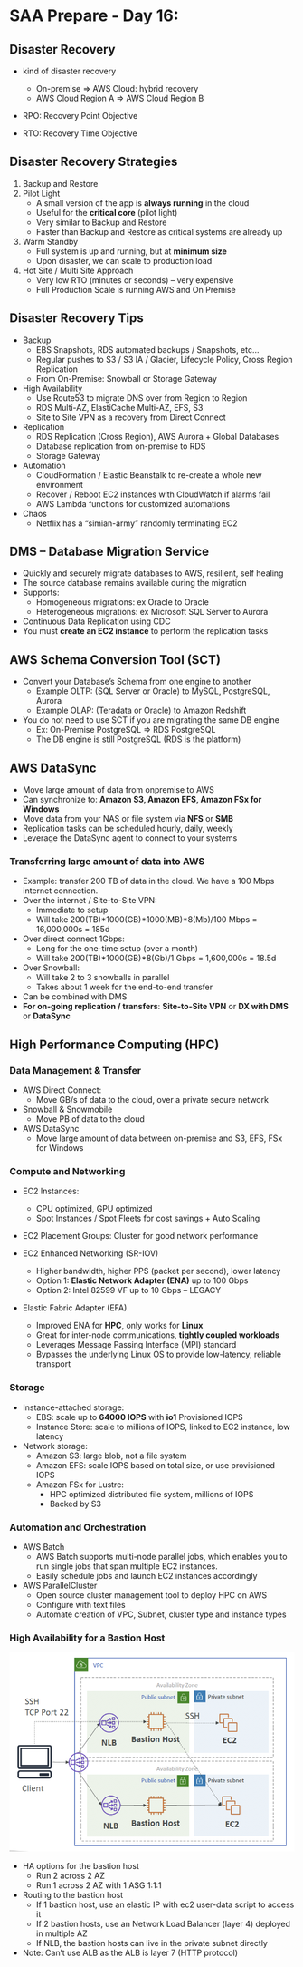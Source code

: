 # SAA Prepare - Day 16:
## Disaster Recovery
- kind of disaster recovery
    - On-premise => AWS Cloud: hybrid recovery
    - AWS Cloud Region A => AWS Cloud Region B

- RPO: Recovery Point Objective
- RTO: Recovery Time Objective

## Disaster Recovery Strategies
1. Backup and Restore
2. Pilot Light
   - A small version of the app is **always running** in the cloud
   - Useful for the **critical core** (pilot light)
   - Very similar to Backup and Restore
   - Faster than Backup and Restore as critical systems are already up
3. Warm Standby
   - Full system is up and running, but at **minimum size**
   - Upon disaster, we can scale to production load
4. Hot Site / Multi Site Approach
   - Very low RTO (minutes or seconds) – very expensive
   - Full Production Scale is running AWS and On Premise
    
## Disaster Recovery Tips
- Backup
    - EBS Snapshots, RDS automated backups / Snapshots, etc…
    - Regular pushes to S3 / S3 IA / Glacier, Lifecycle Policy, Cross Region Replication
    - From On-Premise: Snowball or Storage Gateway
- High Availability
    - Use Route53 to migrate DNS over from Region to Region
    - RDS Multi-AZ, ElastiCache Multi-AZ, EFS, S3
    - Site to Site VPN as a recovery from Direct Connect
- Replication
    - RDS Replication (Cross Region), AWS Aurora + Global Databases
    - Database replication from on-premise to RDS
    - Storage Gateway
- Automation
    - CloudFormation / Elastic Beanstalk to re-create a whole new environment
    - Recover / Reboot EC2 instances with CloudWatch if alarms fail
    - AWS Lambda functions for customized automations
- Chaos
    - Netflix has a “simian-army” randomly terminating EC2

## DMS – Database Migration Service
- Quickly and securely migrate databases to AWS, resilient, self healing
- The source database remains available during the migration
- Supports:
    - Homogeneous migrations: ex Oracle to Oracle
    - Heterogeneous migrations: ex Microsoft SQL Server to Aurora
- Continuous Data Replication using CDC
- You must **create an EC2 instance** to perform the replication tasks

## AWS Schema Conversion Tool (SCT)
- Convert your Database’s Schema from one engine to another
    - Example OLTP: (SQL Server or Oracle) to MySQL, PostgreSQL, Aurora
    - Example OLAP: (Teradata or Oracle) to Amazon Redshift
- You do not need to use SCT if you are migrating the same DB engine
    - Ex: On-Premise PostgreSQL => RDS PostgreSQL
    - The DB engine is still PostgreSQL (RDS is the platform)
    
## AWS DataSync
- Move large amount of data from onpremise to AWS
- Can synchronize to: **Amazon S3, Amazon EFS, Amazon FSx for Windows**
- Move data from your NAS or file system via **NFS** or **SMB**
- Replication tasks can be scheduled hourly, daily, weekly
- Leverage the DataSync agent to connect to your systems

### Transferring large amount of data into AWS
- Example: transfer 200 TB of data in the cloud. We have a 100 Mbps internet connection.
- Over the internet / Site-to-Site VPN:
    - Immediate to setup
    - Will take 200(TB)*1000(GB)*1000(MB)*8(Mb)/100 Mbps = 16,000,000s = 185d
- Over direct connect 1Gbps:
    - Long for the one-time setup (over a month)
    - Will take 200(TB)*1000(GB)*8(Gb)/1 Gbps = 1,600,000s = 18.5d
- Over Snowball:
    - Will take 2 to 3 snowballs in parallel
    - Takes about 1 week for the end-to-end transfer
-    Can be combined with DMS
- **For on-going replication / transfers**: **Site-to-Site VPN** or **DX with DMS** or **DataSync**

## High Performance Computing (HPC)
### Data Management & Transfer
- AWS Direct Connect:
    - Move GB/s of data to the cloud, over a private secure network
- Snowball & Snowmobile
    - Move PB of data to the cloud
- AWS DataSync
    - Move large amount of data between on-premise and S3, EFS, FSx for Windows


### Compute and Networking
- EC2 Instances:
    - CPU optimized, GPU optimized
    - Spot Instances / Spot Fleets for cost savings + Auto Scaling
- EC2 Placement Groups: Cluster for good network performance

- EC2 Enhanced Networking (SR-IOV)
  - Higher bandwidth, higher PPS (packet per second), lower latency
  - Option 1: **Elastic Network Adapter (ENA)** up to 100 Gbps
  - Option 2: Intel 82599 VF up to 10 Gbps – LEGACY
    
- Elastic Fabric Adapter (EFA)
  - Improved ENA for **HPC**, only works for **Linux**
  - Great for inter-node communications, **tightly coupled workloads**
  - Leverages Message Passing Interface (MPI) standard
  - Bypasses the underlying Linux OS to provide low-latency, reliable transport
    
### Storage
- Instance-attached storage:
    - EBS: scale up to **64000 IOPS** with **io1** Provisioned IOPS
    - Instance Store: scale to millions of IOPS, linked to EC2 instance, low latency
- Network storage:
    - Amazon S3: large blob, not a file system
    - Amazon EFS: scale IOPS based on total size, or use provisioned IOPS
    - Amazon FSx for Lustre:
        - HPC optimized distributed file system, millions of IOPS
        - Backed by S3
    
### Automation and Orchestration
- AWS Batch
    - AWS Batch supports multi-node parallel jobs, which enables you to run single jobs that span multiple EC2 instances.
    - Easily schedule jobs and launch EC2 instances accordingly
- AWS ParallelCluster
    - Open source cluster management tool to deploy HPC on AWS
    - Configure with text files
    - Automate creation of VPC, Subnet, cluster type and instance types
    

### High Availability for a Bastion Host

![](High%20Availability%20for%20a%20Bastion%20Host.png)

- HA options for the bastion host
    - Run 2 across 2 AZ
    - Run 1 across 2 AZ with 1 ASG 1:1:1
- Routing to the bastion host
    - If 1 bastion host, use an elastic IP with ec2 user-data script to access it
    - If 2 bastion hosts, use an Network Load Balancer (layer 4) deployed in multiple AZ
    - If NLB, the bastion hosts can live in the private subnet directly
- Note: Can’t use ALB as the ALB is layer 7 (HTTP protocol)